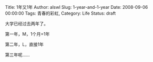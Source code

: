 Title: 1年又1年
Author: alswl
Slug: 1-year-and-1-year
Date: 2008-09-06 00:00:00
Tags: 青春的彩虹, 
Category: Life
Status: draft

大学已经过去两年了。

第一年，M，1个月=1年

第二年，L，直接1年

第三年呢......

